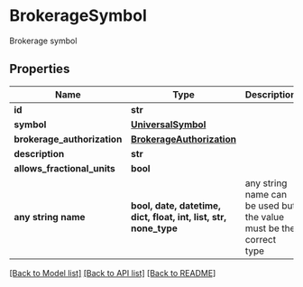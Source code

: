# BrokerageSymbol

Brokerage symbol

## Properties
Name | Type | Description | Notes
------------ | ------------- | ------------- | -------------
**id** | **str** |  | [optional] 
**symbol** | [**UniversalSymbol**](UniversalSymbol.md) |  | [optional] 
**brokerage_authorization** | [**BrokerageAuthorization**](BrokerageAuthorization.md) |  | [optional] 
**description** | **str** |  | [optional] 
**allows_fractional_units** | **bool** |  | [optional] 
**any string name** | **bool, date, datetime, dict, float, int, list, str, none_type** | any string name can be used but the value must be the correct type | [optional]

[[Back to Model list]](../README.md#documentation-for-models) [[Back to API list]](../README.md#documentation-for-api-endpoints) [[Back to README]](../README.md)


